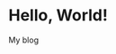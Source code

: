 <html>
<head>
    <title>My First Web Page</title>
<!-- Hotjar Tracking Code for test123 -->
    <script>
    (function(h,o,t,j,a,r){
        h.hj=h.hj||function(){(h.hj.q=h.hj.q||[]).push(arguments)};
        h._hjSettings={hjid:5223931,hjsv:6};
        a=o.getElementsByTagName('head')[0];
        r=o.createElement('script');r.async=1;
        r.src=t+h._hjSettings.hjid+j+h._hjSettings.hjsv;
        a.appendChild(r);
    })(window,document,'https://static.hotjar.com/c/hotjar-','.js?sv=');
    </script>
</head>
<body>
    <h1>Hello, World!</h1>
    <p>My blog</p>
</body>
</html>

